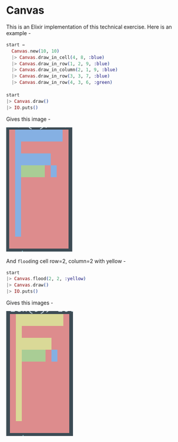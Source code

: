 # Canvas

This is an Elixir implementation of this technical exercise. Here is an example -

```elixir
start =
  Canvas.new(10, 10)
  |> Canvas.draw_in_cell(4, 8, :blue)
  |> Canvas.draw_in_row(1, 2, 9, :blue)
  |> Canvas.draw_in_column(2, 1, 9, :blue)
  |> Canvas.draw_in_row(3, 3, 7, :blue)
  |> Canvas.draw_in_row(4, 3, 6, :green)

start
|> Canvas.draw()
|> IO.puts()
```

Gives this image -

![Before](before-example.png)

And `flood`ing cell row=2, column=2 with yellow -

```elixir
start
|> Canvas.flood(2, 2, :yellow)
|> Canvas.draw()
|> IO.puts()
```

Gives this images -

![After](after-example.png)
